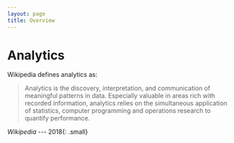 ```yaml
---
layout: page
title: Overview
---
```


# Analytics

Wikipedia defines analytics as:

> Analytics is the discovery, interpretation, and communication of meaningful patterns in data. Especially valuable in areas rich with recorded information, analytics relies on the simultaneous application of statistics, computer programming and operations research to quantify performance.

<cite>Wikipedia</cite> --- 2018{: .small}
